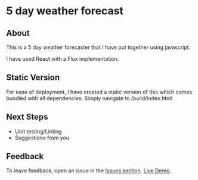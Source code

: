 # 5 day weather forecast

## About

This is a 5 day weather forecaster that I have put together using javascript.

I have used React with a Flux implementation.

## Static Version

For ease of deployment, I have created a static version of this which comes bundled with all dependencies. Simply navigate to /build/index.html

## Next Steps

* Unit testing/Linting
* Suggestions from you


## Feedback

To leave feedback, open an issue in the
[Issues section](https://github.com/2dareis2do/5-day-weather-forecast/issues).
[Live Demo](http://dev.danlobo.co.uk/).
